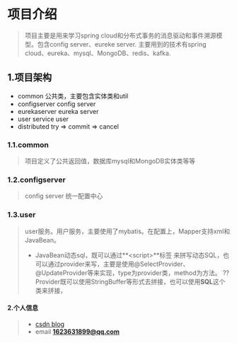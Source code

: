 项目介绍
===
>项目主要是用来学习spring cloud和分布式事务的消息驱动和事件溯源模型。包含config server、eureke server.
主要用到的技术有spring cloud、eureka、mysql、MongoDB、redis、kafka.

## 1.项目架构
* common 公共类，主要包含实体类和util
* configserver config server
* eurekaserver eureka server
* user service user
* distributed try => commit => cancel

### 1.1.common
> 项目定义了公共返回值，数据库mysql和MongoDB实体类等等
### 1.2.configserver
> config server 统一配置中心
### 1.3.user
> user服务。用户服务，主要使用了mybatis。在配置上，Mapper支持xml和JavaBean。<br />
>* JavaBean动态sql，既可以通过**\<script>**标签
>来拼写动态SQL，也可以通过provider来写，主要是使用@SelectProvider、@UpdateProvider等来实现，type为provider类，method为方法。
> ??Provider既可以使用StringBuffer等形式去拼接，也可以使用<strong>SQL</strong>这个类来拼接，

#### 2.个人信息
> * [csdn blog](https://blog.csdn.net/naxieren1992)
> * email **1623631899@qq.com**

